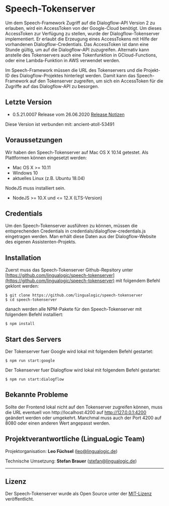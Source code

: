 # Speech-Tokenserver

Um dem Speech-Framework Zugriff auf die Dialogflow-API Version 2 zu erlauben, wird ein AccessToken von der Google-Cloud benötigt. Um dieses AccessToken zur Verfügung zu stellen, wurde der Dialogflow-Tokenserver implementiert. Er erlaubt die Erzeugung eines AccessTokens mit Hilfe der vorhandenen Dialogflow-Credentials. Das AccessToken ist dann eine Stunde gültig, um auf die Dialogflow-API zuzugreifen.
Alternativ kann anstelle des Tokenservers auch eine Tokenfunktion in GCloud-Functions, oder eine Lambda-Funktion in AWS verwendet werden.

Im Speech-Framework müssen die URL des Tokenservers und die Projekt-ID des Dialogflow-Projektes hinterlegt werden. Damit kann das Speech-Framework auf den Tokenserver zugreifen, um sich ein AccessToken für die Zugriffe auf das Dialogflow-API zu besorgen.


## Letzte Version

* 0.5.21.0007 Release vom 26.06.2020 [Release Notizen](./CHANGELOG.md)


Diese Version ist verbunden mit: ancient-atoll-53491


## Voraussetzungen

Wir haben den Speech-Tokenserver auf Mac OS X 10.14 getestet. Als Plattformen können eingesetzt werden:

* Mac OS X >= 10.11
* Windows 10
* aktuelles Linux (z.B. Ubuntu 18.04)

NodeJS muss installiert sein.

* NodeJS >= 10.X und <= 12.X (LTS-Version)


## Credentials

Um den Speech-Tokenserver ausführen zu können, müssen die entsprechenden Credentials in credentials/dialogflow-credentials.js eingetragen werden. Man erhält diese Daten aus der Dialogflow-Website des eigenen Assistenten-Projekts.


## Installation

Zuerst muss das Speech-Tokenserver Github-Repsitory unter [https://github.com/lingualogic/speech-tokenserver](https://github.com/lingualogic/speech-tokenserver) mit folgendem Befehl geklont werden:

    $ git clone https://github.com/lingualogic/speech-tokenserver
    $ cd speech-tokenserver

danach werden alle NPM-Pakete für den Speech-Tokenserver mit folgendem Befehl installiert:

    $ npm install


## Start des Servers

Der Tokenserver fuer Google wird lokal mit folgendem Befehl gestartet:

    $ npm run start:google

Der Tokenserver fuer Dialogflow wird lokal mit folgendem Befehl gestartet:

    $ npm run start:dialogflow


## Bekannte Probleme

Sollte der Frontend lokal nicht auf den Tokenserver zugreifen können, muss die URL eventuell von http://localhost:4200 auf http://127.0.0.1:4200 geändert werden oder umgekehrt. Manchmal
muss auch der Port 4200 auf 8080 oder einen anderen Wert angepasst werden.


## Projektverantwortliche (LinguaLogic Team)

Projektorganisation:  **Leo Füchsel** (leo@lingualogic.de)

Technische Umsetzung: **Stefan Brauer** (stefan@lingualogic.de)


-------------------

## Lizenz

Der Speech-Tokenserver wurde als Open Source unter der [MIT-Lizenz](./LICENSE) veröffentlicht.
